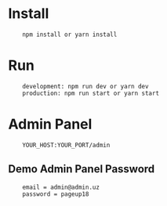 # Install

```
    npm install or yarn install
```

# Run

```
    development: npm run dev or yarn dev
    production: npm run start or yarn start
```

# Admin Panel
```
    YOUR_HOST:YOUR_PORT/admin
```
## Demo Admin Panel Password
```
    email = admin@admin.uz
    password = pageup18
```
